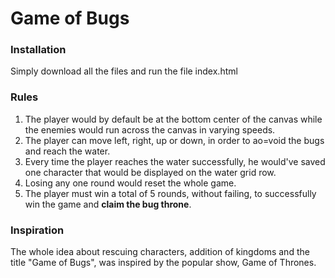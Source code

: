# Game of Bugs

### Installation
Simply download all the files and run the file index.html

### Rules
1. The player would by default be at the bottom center of the canvas while the enemies would run across the canvas in varying speeds.
2. The player can move left, right, up or down, in order to ao=void the bugs and reach the water.
3. Every time the player reaches the water successfully, he would've saved one character that would be displayed on the water grid row.
4. Losing any one round would reset the whole game.
5. The player must win a total of 5 rounds, without failing, to successfully win the game and **claim the bug throne**.

### Inspiration
The whole idea about rescuing characters, addition of kingdoms and the title "Game of Bugs", was inspired by the popular show, Game of Thrones.
